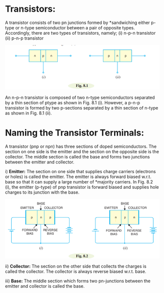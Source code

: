 # Transistors:

A transistor consists of two pn junctions formed by *sandwiching either p-type or n-type semiconductor between a pair of opposite types. Accordingly, there are two types of transistors, namely;
(i) n-p-n transistor (ii) p-n-p transistor

![Alt text](image-3.png)

An n-p-n transistor is composed of two n-type semiconductors separated by a thin section of ptype as shown in Fig. 8.1 (i). However, a p-n-p transistor is formed by two p-sections separated by a
thin section of n-type as shown in Fig. 8.1 (ii).

# Naming the Transistor Terminals:

A transistor (pnp or npn) has three sections of doped semiconductors. The section on one side is the
emitter and the section on the opposite side is the collector. The middle section is called the base and
forms two junctions between the emitter and collector.

i)  **Emitter:** The section on one side that supplies charge carriers (electrons or holes) is
called the emitter. The emitter is always forward biased w.r.t. base so that it can supply a
large number of *majority carriers. In Fig. 8.2 (i), the emitter (p-type) of pnp transistor is forward
biased and supplies hole charges to its junction with the base.

![Alt text](image-4.png)

ii) **Collector:** The section on the other side that collects the charges is called the collector. The
collector is always reverse biased w.r.t. base. 

iii) **Base:** The middle section which forms two pn-junctions between the emitter and collector
is called the base.




